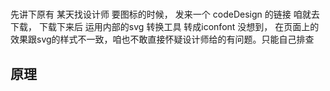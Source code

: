 
# 
 先讲下原有
 某天找设计师 要图标的时候， 发来一个 codeDesign 的链接 咱就去下载， 下载下来后 运用内部的svg 转换工具 转成iconfont 没想到， 在页面上的效果跟svg的样式不一致，咱也不敢直接怀疑设计师给的有问题。只能自己排查


## 原理




